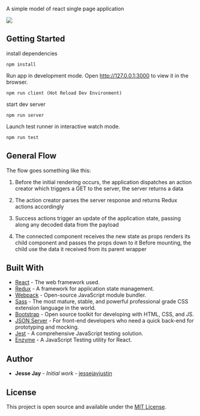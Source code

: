 A simple model of react single page application

![](https://github.com/jessejayjustin/React-Application/blob/master/public/images/react-app.gif)

## Getting Started

install dependencies

```
npm install
```

Run app in development mode.
Open http://127.0.0.1:3000 to view it in the browser.

``` 
npm run client (Hot Reload Dev Environment)
```

start dev server

```
npm run server
```

Launch test runner in interactive watch mode.

```
npm run test
```

## General Flow

The flow goes something like this:

  1. Before the initial rendering occurs, the application dispatches an action creator which triggers a GET to the server, the server returns a data 

  2. The action creator parses the server response and returns Redux actions accordingly

  3. Success actions trigger an update of the application state, passing along any decoded data from the payload

  4. The connected component receives the new state as props renders its child component and passes the props down to it Before mounting, the child use the data it received from its parent wrapper
	
## Built With

* [React](https://reactjs.org/docs/getting-started.html) - The web framework used.
* [Redux](https://redux.js.org/introduction/getting-started) - A framework for application state management.
* [Webpack](https://webpack.js.org/) - Open-source JavaScript module bundler. 
* [Sass](https://sass-lang.com/) - The most mature, stable, and powerful professional grade CSS extension language in the world.
* [Bootstrap](https://getbootstrap.com/docs/4.3/getting-started/introduction/) - Open source toolkit for developing with HTML, CSS, and JS.
* [JSON Server](https://github.com/typicode/json-server) - For front-end developers who need a quick back-end for prototyping and mocking.
* [Jest](https://github.com/facebook/jest) - A comprehensive JavaScript testing solution.
* [Enzyme](https://github.com/airbnb/enzyme) - A JavaScript Testing utility for React. 

## Author

* **Jesse Jay** - *Initial work* - [jessejayjustin](https://github.com/jessejayjustin)

## License

This project is open source and available under the [MIT License](LICENSE).


